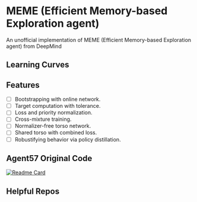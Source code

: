 # MEME (Efficient Memory-based Exploration agent)
An unofficial implementation of MEME (Efficient Memory-based Exploration agent) from DeepMind

## Learning Curves

## Features

- [ ] Bootstrapping with online network.
- [ ] Target computation with tolerance.
- [ ] Loss and priority normalization.
- [ ] Cross-mixture training.
- [ ] Normalizer-free torso network.
- [ ] Shared torso with combined loss.
- [ ] Robustifying behavior via policy distillation.

## Agent57 Original Code

[![Readme Card](https://github-readme-stats.vercel.app/api/pin/?username=YHL04&repo=agent57)](https://github.com/YHL04/agent57)

## Helpful Repos

